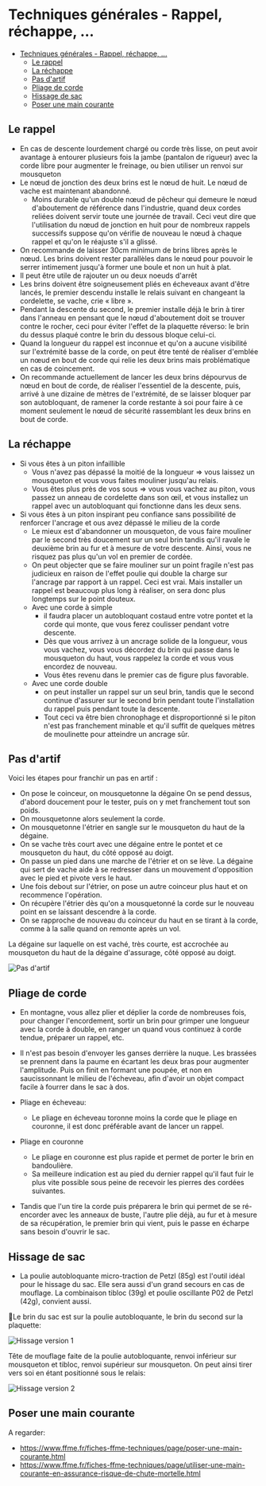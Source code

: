 # Techniques générales - Rappel, réchappe, ...

- [Techniques générales - Rappel, réchappe, ...](#Techniques-g%C3%A9n%C3%A9rales---Rappel-r%C3%A9chappe)
  - [Le rappel](#Le-rappel)
  - [La réchappe](#La-r%C3%A9chappe)
  - [Pas d'artif](#Pas-dartif)
  - [Pliage de corde](#Pliage-de-corde)
  - [Hissage de sac](#Hissage-de-sac)
  - [Poser une main courante](#Poser-une-main-courante)

## Le rappel

* En cas de descente lourdement chargé ou corde très lisse, on peut avoir avantage à entourer plusieurs fois la jambe (pantalon de rigueur) avec la corde libre pour augmenter le freinage, ou bien utiliser un renvoi sur mousqueton
* Le nœud de jonction des deux brins est le nœud de huit. Le nœud de vache est maintenant abandonné.
  * Moins durable qu'un double nœud de pêcheur qui demeure le nœud d'aboutement de référence dans l'industrie, quand deux cordes reliées doivent servir toute une journée de travail. Ceci veut dire que l'utilisation du nœud de jonction en huit pour de nombreux rappels successifs suppose qu'on vérifie de nouveau le nœud à chaque rappel et qu'on le réajuste s'il a glissé.
* On recommande de laisser 30cm minimum de brins libres après le nœud. Les brins doivent rester parallèles dans le nœud pour pouvoir le serrer intimement jusqu'à former une boule et non un huit à plat.
* Il peut être utile de rajouter un ou deux noeuds d'arrêt
* Les brins doivent être soigneusement pliés en écheveaux avant d'être lancés, le premier descendu installe le relais suivant en changeant la cordelette, se vache, crie « libre ».
* Pendant la descente du second, le premier installe déjà le brin à tirer dans l'anneau en pensant que le nœud d'aboutement doit se trouver contre le rocher, ceci pour éviter l'effet de la plaquette réverso: le brin du dessus plaqué contre le brin du dessous bloque celui-ci.
* Quand la longueur du rappel est inconnue et qu'on a aucune visibilité sur l'extrémité basse de la corde, on peut être tenté de réaliser d'emblée un nœud en bout de corde qui relie les deux brins mais problématique en cas de coincement.
* On recommande actuellement de lancer les deux brins dépourvus de nœud en bout de corde, de réaliser l'essentiel de la descente, puis, arrivé à une dizaine de mètres de l'extrémité, de se laisser bloquer par son autobloquant, de ramener la corde restante à soi pour faire à ce moment seulement le nœud de sécurité rassemblant les deux brins en bout de corde.

## La réchappe

* Si vous êtes à un piton infaillible
  * Vous n'avez pas dépassé la moitié de la longueur => vous laissez un mousqueton et vous vous faites mouliner jusqu'au relais. 
  * Vous êtes plus près de vos sous => vous vous vachez au piton, vous passez un anneau de cordelette dans son œil, et vous installez un rappel avec un autobloquant qui fonctionne dans les deux sens.
* Si vous êtes à un piton inspirant peu confiance sans possibilité de renforcer l'ancrage et ous avez dépassé le milieu de la corde
  * Le mieux est d'abandonner un mousqueton, de vous faire mouliner par le second très doucement sur un seul brin tandis qu'il ravale le deuxième brin au fur et à mesure de votre descente. Ainsi, vous ne risquez pas plus qu'un vol en premier de cordée.
  * On peut objecter que se faire mouliner sur un point fragile n'est pas judicieux en raison de l'effet poulie qui double la charge sur l'ancrage par rapport à un rappel. Ceci est vrai. Mais installer un rappel est beaucoup plus long à réaliser, on sera donc plus longtemps sur le point douteux.
  * Avec une corde à simple
    * il faudra placer un autobloquant costaud entre votre pontet et la corde qui monte, que vous ferez coulisser pendant votre descente.
    * Dès que vous arrivez à un ancrage solide de la longueur, vous vous vachez, vous vous décordez du brin qui passe dans le mousqueton du haut, vous rappelez la corde et vous vous encordez de nouveau.
    * Vous êtes revenu dans le premier cas de figure plus favorable.
  * Avec une corde double
    * on peut installer un rappel sur un seul brin, tandis que le second continue d'assurer sur le second brin pendant toute l'installation du rappel puis pendant toute la descente.
    * Tout ceci va être bien chronophage et disproportionné si le piton n'est pas franchement minable et qu'il suffit de quelques mètres de moulinette pour atteindre un ancrage sûr.

## Pas d'artif

Voici les étapes pour franchir un pas en artif :

  * On pose le coinceur, on mousquetonne la dégaine On se pend dessus, d'abord doucement pour le tester, puis on y met franchement tout son poids.
  * On mousquetonne alors seulement la corde.
  * On mousquetonne l'étrier en sangle sur le mousqueton du haut de la dégaine.
  * On se vache très court avec une dégaine entre le pontet et ce mousqueton du haut, du côté opposé au doigt.
  * On passe un pied dans une marche de l'étrier et on se lève. La dégaine qui sert de vache aide à se redresser dans un mouvement d'opposition avec le pied et pivote vers le haut.
  * Une fois debout sur l'étrier, on pose un autre coinceur plus haut et on recommence l'opération.
  * On récupère l'étrier dès qu'on a mousquetonné la corde sur le nouveau point en se laissant descendre à la corde.
  * On se rapproche de nouveau du coinceur du haut en se tirant à la corde, comme à la salle quand on remonte après un vol.

La dégaine sur laquelle on est vaché, très courte, est accrochée au mousqueton du haut de la dégaine d'assurage, côté opposé au doigt.

![Pas d'artif](img/pasartif.png)

## Pliage de corde

* En montagne, vous allez plier et déplier la corde de nombreuses fois, pour changer l'encordement, sortir un brin pour grimper une longueur avec la corde à double, en ranger un quand vous continuez à corde tendue, préparer un rappel, etc.
* Il n'est pas besoin d'envoyer les ganses derrière la nuque. Les brassées se prennent dans la paume en écartant les deux bras pour augmenter l'amplitude. Puis on finit en formant une poupée, et non en saucissonnant le milieu de l'écheveau, afin d'avoir un objet compact facile à fourrer dans le sac à dos.
  
* Pliage en écheveau:
  * Le pliage en écheveau toronne moins la corde que le pliage en couronne, il est donc préférable avant de lancer un rappel.

* Pliage en couronne
  * Le pliage en couronne est plus rapide et permet de porter le brin en bandoulière.
  * Sa meilleure indication est au pied du dernier rappel qu'il faut fuir le plus vite possible sous peine de recevoir les pierres des cordées suivantes.
  
* Tandis que l'un tire la corde puis préparera le brin qui permet de se ré-encorder avec les anneaux de buste, l'autre plie déjà, au fur et à mesure de sa récupération, le premier brin qui vient, puis le passe en écharpe sans besoin d'ouvrir le sac. 

## Hissage de sac

* La poulie autobloquante micro-traction de Petzl (85g) est l'outil idéal pour le hissage du sac. Elle sera aussi d'un grand secours en cas de mouflage. La combinaison tibloc (39g) et poulie oscillante P02 de Petzl (42g), convient aussi.

Le brin du sac est sur la poulie autobloquante, le brin du second sur la plaquette:

![Hissage version 1](img/hissage1.png)

Tête de mouflage faite de la poulie autobloquante, renvoi inférieur sur mousqueton et tibloc, renvoi supérieur sur mousqueton. On peut ainsi tirer vers soi en étant positionné sous le relais:

![Hissage version 2](img/hissage2.png)

## Poser une main courante

A regarder:

* https://www.ffme.fr/fiches-ffme-techniques/page/poser-une-main-courante.html
* https://www.ffme.fr/fiches-ffme-techniques/page/utiliser-une-main-courante-en-assurance-risque-de-chute-mortelle.html